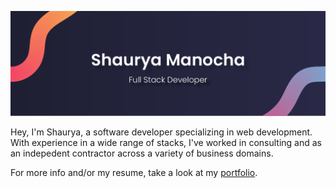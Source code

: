 ![Shaurya Manocha - Full Stack Developer](banner.png)

Hey, I'm Shaurya, a software developer specializing in web development. With experience in a wide range of stacks, I've worked in consulting and as an indepedent contractor across a variety of business domains.

For more info and/or my resume, take a look at my [portfolio](https://www.shauryamanocha.com).